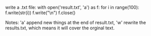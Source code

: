 write a .txt file:
  with open('result.txt', 'a') as f:
    for i in range(100):
      f.write(str(i))
      f.write("\n")
f.close()

Notes: 'a' append new things at the end of result.txt, 'w' rewrite the results.txt, which means it will cover the orginal text. 

